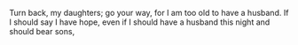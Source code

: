 Turn back, my daughters; go your way, for I am too old to have a husband. If I should say I have hope, even if I should have a husband this night and should bear sons,
